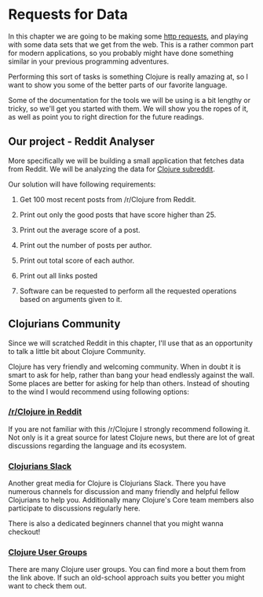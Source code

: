 # Requests for Data

In this chapter we are going to be making some [http requests](https://www.tutorialspoint.com/http/http_requests.htm),
and playing with some data sets that we get from the web.
This is a rather common part for modern applications,
so you probably might have done something similar in your previous programming adventures.

Performing this sort of tasks is something Clojure is really amazing at,
so I want to show you some of the better parts of our favorite language.

Some of the documentation for the tools we will be using is a bit lengthy or tricky,
so we'll get you started with them.
We will show you the ropes of it,
as well as point you to right direction for the future readings.

## Our project - Reddit Analyser

More specifically we will be building a small application that fetches data from Reddit.
We will be analyzing the data for [Clojure subreddit](https://www.reddit.com/r/Clojure/).

Our solution will have following requirements:

1. Get 100 most recent posts from /r/Clojure from Reddit.

2. Print out only the good posts that have score higher than 25.

3. Print out the average score of a post.

4. Print out the number of posts per author.

5. Print out total score of each author.

6. Print out all links posted

7. Software can be requested to perform all the requested operations based on arguments given to it.

## Clojurians Community

Since we will scratched Reddit in this chapter,
I'll use that as an opportunity to talk a little bit about Clojure Community.

Clojure has very friendly and welcoming community.
When in doubt it is smart to ask for help,
rather than bang your head endlessly against the wall.
Some places are better for asking for help than others.
Instead of shouting to the wind I would recommend using following options:

### [/r/Clojure in Reddit](https://www.reddit.com/r/Clojure/)

If you are not familiar with this /r/Clojure I strongly recommend following it.
Not only is it a great source for latest Clojure news,
but there are lot of great discussions regarding the language and its ecosystem.

### [Clojurians Slack](http://clojurians.net/)

Another great media for Clojure is Clojurians Slack.
There you have numerous channels for discussion and many friendly and helpful fellow Clojurians to help you.
Additionally many Clojure's Core team members also participate to discussions regularly here.

There is also a dedicated beginners channel that you might wanna checkout!

### [Clojure User Groups](https://clojure.org/community/user_groups)

There are many Clojure user groups.
You can find more a bout them from the link above.
If such an old-school approach suits you better you might want to check them out.
